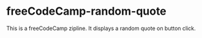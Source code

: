 # freeCodeCamp-random-quote
This is a freeCodeCamp zipline. It displays a random quote on button click.
